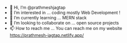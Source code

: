 - 👋 Hi, I’m @prathmeshjagtap
- 👀 I’m interested in ...  coding  mostly Web Development ! 
- 🌱 I’m currently learning ... MERN stack
- 💞️ I’m looking to collaborate on ... open source projects
- 📫 How to reach me ... You can reach me on my website  https://prathmesh-jagtap.netlify.app/

<!---
prathmeshjagtap/prathmeshjagtap is a ✨ special ✨ repository because its `README.md` (this file) appears on your GitHub profile.
You can click the Preview link to take a look at your changes.
--->

